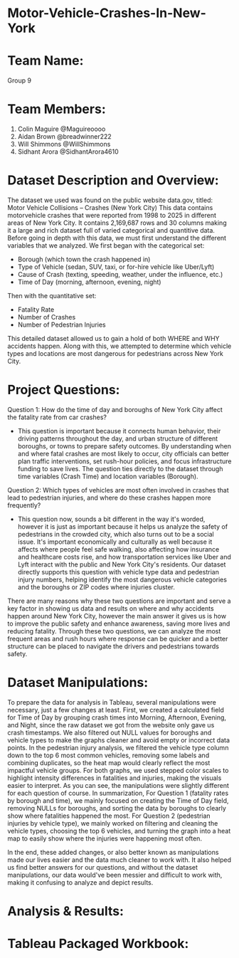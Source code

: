 # Motor-Vehicle-Crashes-In-New-York

# Team Name:
Group 9
# Team Members:
1. Colin Maguire @Maguireoooo
2. Aidan Brown @breadwinner222
3. Will Shimmons @WillShimmons
4. Sidhant Arora @SidhantArora4610
   
# Dataset Description and Overview:
The dataset we used was found on the public website data.gov, titled: Motor Vehicle Collisions – Crashes (New York City)
This data contains motorvehicle crashes that were reported from 1998 to 2025 in different areas of New York City. It contains 2,169,687 rows and 30 columns making it a large and rich dataset full of varied categorical and quantitive data. 
Before going in depth with this data, we must first understand the different variables that we analyzed. 
We first began with the categorical set: 
* Borough (which town the crash happened in)
* Type of Vehicle (sedan, SUV, taxi, or for-hire vehicle like Uber/Lyft)
* Cause of Crash (texting, speeding, weather, under the influence, etc.)
* Time of Day (morning, afternoon, evening, night)

Then with the quantitative set: 
* Fatality Rate 
* Number of Crashes
* Number of Pedestrian Injuries

This detailed dataset allowed us to gain a hold of both WHERE and WHY accidents happen. Along with this, we attempted to determine which vehicle types and locations are most dangerous for pedestrians across New York City.


# Project Questions:
Question 1: How do the time of day and boroughs of New York City affect the fatality rate from car crashes?

* This question is important because it connects human behavior, their driving patterns throughout the day, and urban structure of different boroughs, or towns to prepare safety outcomes. By understanding when and where fatal crashes are most likely to occur, city officials can better plan traffic interventions, set rush-hour policies, and focus infrastructure funding to save lives. The question ties directly to the dataset through time variables (Crash Time) and location variables (Borough).

Question 2: Which types of vehicles are most often involved in crashes that lead to pedestrian injuries, and where do these crashes happen more frequently?

* This question now, sounds a bit different in the way it's worded, however it is just as important because it helps us analyze the safety of pedestrians in the crowded city, which also turns out to be a social issue. It's important economically and culturally as well because it affects where people feel safe walking, also affecting how insurance and healthcare costs rise, and how transportation services like Uber and Lyft interact with the public and New York City's residents. Our dataset directly supports this question with vehicle type data and pedestrian injury numbers, helping identify the most dangerous vehicle categories and the boroughs or ZIP codes where injuries cluster.

There are many reasons why these two questions are important and serve a key factor in showing us data and results on where and why accidents happen around New York City, however the main answer it gives us is how to improve the public safety and enhance awareness, saving more lives and reducing fatality. Through these two questions, we can analyze the most frequent areas and rush hours where response can be quicker and a better structure can be placed to navigate the drivers and pedestrians towards safety.

# Dataset Manipulations:
To prepare the data for analysis in Tableau, several manipulations were necessary, just a few changes at least. First, we created a calculated field for Time of Day by grouping crash times into Morning, Afternoon, Evening, and Night, since the raw dataset we got from the website only gave us crash timestamps. We also filtered out NULL values for boroughs and vehicle types to make the graphs cleaner and avoid empty or incorrect data points. In the pedestrian injury analysis, we filtered the vehicle type column down to the top 6 most common vehicles, removing some labels and combining duplicates, so the heat map would clearly reflect the most impactful vehicle groups. For both graphs, we used stepped color scales to highlight intensity differences in fatalities and injuries, making the visuals easier to interpret. As you can see, the manipulations were slightly different for each question of course. In summarization, For Question 1 (fatality rates by borough and time), we mainly focused on creating the Time of Day field, removing NULLs for boroughs, and sorting the data by boroughs to clearly show where fatalities happened the most. For Question 2 (pedestrian injuries by vehicle type), we mainly worked on filtering and cleaning the vehicle types, choosing the top 6 vehicles, and turning the graph into a heat map to easily show where the injuries were happening most often.

In the end, these added changes, or also better known as manipulations made our lives easier and the data much cleaner to work with. It also helped us find better answers for our questions, and without the dataset manipulations, our data would've been messier and difficult to work with, making it confusing to analyze and depict results.


# Analysis & Results:

# Tableau Packaged Workbook:


